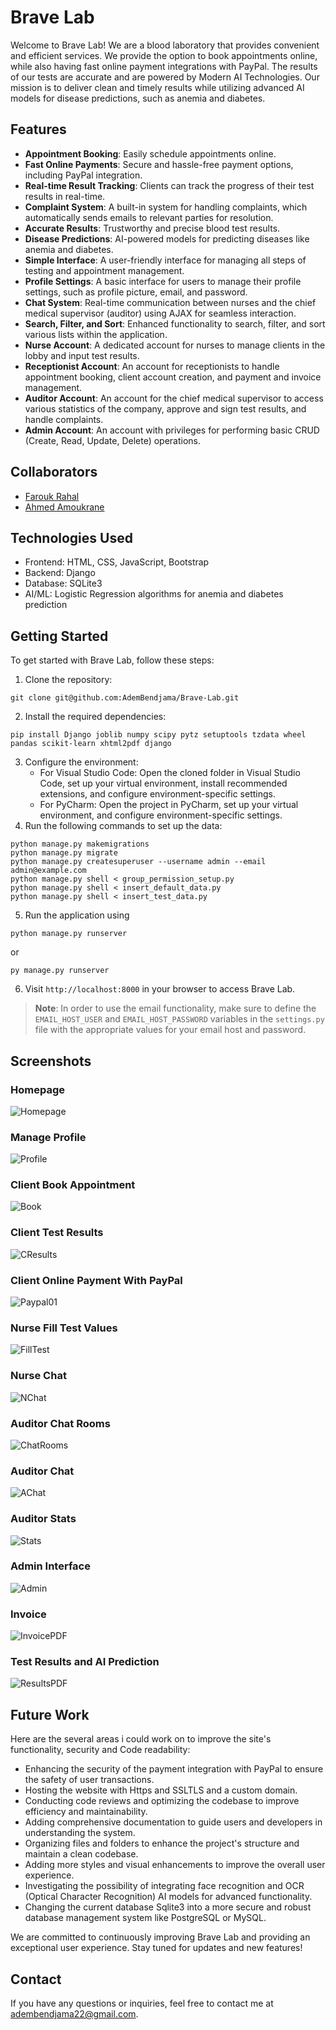 

# Brave Lab

Welcome to Brave Lab! We are a blood laboratory that provides convenient and efficient services. We provide the option to book appointments online, while also having fast online payment integrations with PayPal. The results of our tests are accurate and are powered by Modern AI Technologies. Our mission is to deliver clean and timely results while utilizing advanced AI models for disease predictions, such as anemia and diabetes.

## Features

- **Appointment Booking**: Easily schedule appointments online.
- **Fast Online Payments**: Secure and hassle-free payment options, including PayPal integration.
- **Real-time Result Tracking**: Clients can track the progress of their test results in real-time.
- **Complaint System**: A built-in system for handling complaints, which automatically sends emails to relevant parties for resolution.
- **Accurate Results**: Trustworthy and precise blood test results.
- **Disease Predictions**: AI-powered models for predicting diseases like anemia and diabetes.
- **Simple Interface**: A user-friendly interface for managing all steps of testing and appointment management.
- **Profile Settings**: A basic interface for users to manage their profile settings, such as profile picture, email, and password.
- **Chat System**: Real-time communication between nurses and the chief medical supervisor (auditor) using AJAX for seamless interaction.
- **Search, Filter, and Sort**: Enhanced functionality to search, filter, and sort various lists within the application.
- **Nurse Account**: A dedicated account for nurses to manage clients in the lobby and input test results.
- **Receptionist Account**: An account for receptionists to handle appointment booking, client account creation, and payment and invoice management.
- **Auditor Account**: An account for the chief medical supervisor to access various statistics of the company, approve and sign test results, and handle complaints.
- **Admin Account**: An account with privileges for performing basic CRUD (Create, Read, Update, Delete) operations.

## Collaborators

- [Farouk Rahal](https://github.com/FaroukRahal)
- [Ahmed Amoukrane](https://github.com/zMARTVAL)

## Technologies Used

- Frontend: HTML, CSS, JavaScript, Bootstrap
- Backend: Django
- Database: SQLite3
- AI/ML: Logistic Regression algorithms for anemia and diabetes prediction

## Getting Started

To get started with Brave Lab, follow these steps:

1. Clone the repository:
```
git clone git@github.com:AdemBendjama/Brave-Lab.git
```
2. Install the required dependencies: 
```
pip install Django joblib numpy scipy pytz setuptools tzdata wheel pandas scikit-learn xhtml2pdf django
```
3. Configure the environment:
   - For Visual Studio Code: Open the cloned folder in Visual Studio Code, set up your virtual environment, install recommended extensions, and configure environment-specific settings.
   - For PyCharm: Open the project in PyCharm, set up your virtual environment, and configure environment-specific settings.
4. Run the following commands to set up the data:
```
python manage.py makemigrations
python manage.py migrate
python manage.py createsuperuser --username admin --email admin@example.com
python manage.py shell < group_permission_setup.py
python manage.py shell < insert_default_data.py
python manage.py shell < insert_test_data.py
```
5. Run the application using 
```
python manage.py runserver 
```
or
```
py manage.py runserver
```
6. Visit `http://localhost:8000` in your browser to access Brave Lab.

> **Note**: In order to use the email functionality, make sure to define the `EMAIL_HOST_USER` and `EMAIL_HOST_PASSWORD` variables in the `settings.py` file with the appropriate values for your email host and password.

## Screenshots

### Homepage

![Homepage](https://github.com/AdemBendjama/Brave-Lab/assets/93732841/493fbec5-dad3-4078-a915-492d403fb519)

### Manage Profile

![Profile](https://github.com/AdemBendjama/Brave-Lab/assets/93732841/e56e704b-c7bf-45c7-8f0b-6149fa1b7d3e)

### Client Book Appointment

![Book](https://github.com/AdemBendjama/Brave-Lab/assets/93732841/27317e03-7035-46cc-b6bf-febb78202ce7)

### Client Test Results

![CResults](https://github.com/AdemBendjama/Brave-Lab/assets/93732841/981f508f-4672-45b6-ad1f-3f91c3178ff9)

### Client Online Payment With PayPal

![Paypal01](https://github.com/AdemBendjama/Brave-Lab/assets/93732841/f4bf3614-0000-430f-9389-89390843e0a9)

### Nurse Fill Test Values

![FillTest](https://github.com/AdemBendjama/Brave-Lab/assets/93732841/e4bd7b74-4a64-4cff-b9c9-8d54e230c0c5)

### Nurse Chat

![NChat](https://github.com/AdemBendjama/Brave-Lab/assets/93732841/f2808f4b-0189-4799-b1dc-c1041abcefa2)

###  Auditor Chat Rooms

![ChatRooms](https://github.com/AdemBendjama/Brave-Lab/assets/93732841/cbc4b048-5300-44ae-9edd-cf2a41e40a4c)

###  Auditor Chat

![AChat](https://github.com/AdemBendjama/Brave-Lab/assets/93732841/0f85e827-271b-4c4b-b083-597b9f69ff4c)

### Auditor Stats

![Stats](https://github.com/AdemBendjama/Brave-Lab/assets/93732841/182496cd-8d96-4d78-9f00-4504f61edf20)

### Admin Interface

![Admin](https://github.com/AdemBendjama/Brave-Lab/assets/93732841/82869da1-c0de-4d8c-a008-d676cb9624a0)

### Invoice

![InvoicePDF](https://github.com/AdemBendjama/Brave-Lab/assets/93732841/4fbdb821-1128-4a50-a6db-070dca44ef98)

### Test Results and AI Prediction

![ResultsPDF](https://github.com/AdemBendjama/Brave-Lab/assets/93732841/8dd0db57-0fb2-4d73-8ed5-6a2994a81158)

## Future Work

Here are the several areas i could work on to improve the site's functionality, security and Code readability:

- Enhancing the security of the payment integration with PayPal to ensure the safety of user transactions.
- Hosting the website with Https and SSLTLS and a custom domain.
- Conducting code reviews and optimizing the codebase to improve efficiency and maintainability.
- Adding comprehensive documentation to guide users and developers in understanding the system.
- Organizing files and folders to enhance the project's structure and maintain a clean codebase.
- Adding more styles and visual enhancements to improve the overall user experience.
- Investigating the possibility of integrating face recognition and OCR (Optical Character Recognition) AI models for advanced functionality.
- Changing the current database Sqlite3 into a more secure and robust database management system like PostgreSQL or MySQL.

We are committed to continuously improving Brave Lab and providing an exceptional user experience. Stay tuned for updates and new features!

## Contact

If you have any questions or inquiries, feel free to contact me at adembendjama22@gmail.com.
